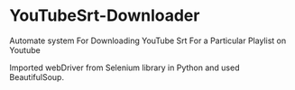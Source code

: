 # YouTubeSrt-Downloader
Automate system  For Downloading YouTube Srt For a Particular Playlist on Youtube 

Imported webDriver from Selenium library in Python and used BeautifulSoup.
